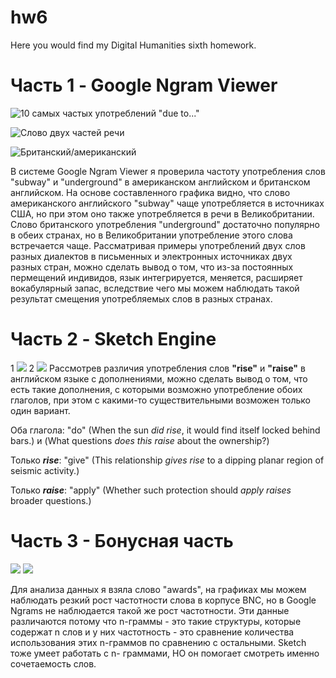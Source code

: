 # hw6
Here you would find my Digital Humanities sixth homework.


Часть 1 - Google Ngram Viewer
===========================

![10 самых частых употреблений "due to..."](http://dl3.joxi.net/drive/2018/04/09/0030/1972/1972148/48/a6383e93ea.jpg)

![Слово двух частей речи](http://dl4.joxi.net/drive/2018/04/09/0030/1972/1972148/48/39dd1a6dee.jpg)

![Британский/американский](http://dl3.joxi.net/drive/2018/04/09/0030/1972/1972148/48/c4a8c10b0f.jpg)

В системе Google Ngram Viewer я проверила частоту употребления слов "subway" и "underground" в американском английском и британском английском.
На основе составленного графика видно, что слово американского английского "subway" чаще употребляется в источниках США, но при этом оно также употребляется в речи в Великобритании. Слово британского употребления "underground" достаточно популярно в обеих странах, но в Великобритании употребление этого слова встречается чаще. 
Рассматривая примеры употреблений двух слов разных диалектов в письменных и электронных источниках двух разных стран, можно сделать вывод о том, что из-за постоянных пермещений индивидов, язык интегрируется, меняется, расширяет вокабулярный запас, вследствие чего мы можем наблюдать такой результат смещения употребляемых слов в разных странах.


Часть 2 - Sketch Engine
===========================
1 ![](http://dl4.joxi.net/drive/2018/04/09/0030/1972/1972148/48/0f9a7b79fc.jpg)
2 ![](http://dl4.joxi.net/drive/2018/04/09/0030/1972/1972148/48/6280c2ac37.jpg)
Рассмотрев различия употребления слов **"rise"** и **"raise"** в английском языке с дополнениями, можно сделать вывод о том, что есть такие дополнения, с которыми возможно употребление обоих глаголов, при этом с какими-то существительными возможен только один вариант.

Оба глагола: "do" (When the sun *did	rise*, it would find itself locked behind bars.) и (What questions *does this	raise*	about the ownership?)

Только ***rise***: "give" (This relationship *gives	rise*	to a dipping planar region of seismic activity.)

Только ***raise***: "apply" (Whether such protection should *apply	raises*	broader questions.)

Часть 3 - Бонусная часть
===========================

![](http://dl3.joxi.net/drive/2018/04/09/0030/1972/1972148/48/641167c9ef.jpg)
![](http://dl3.joxi.net/drive/2018/04/09/0030/1972/1972148/48/aaf8745f2c.jpg)

Для анализа данных я взяла слово "awards", на графиках мы можем наблюдать резкий рост частотности слова в корпусе BNC, но в Google Ngrams не наблюдается такой же рост частотности. Эти данные различаются потому что n-граммы - это такие структуры, которые содержат n слов и у них частотность - это сравнение количества использования этих n-граммов по сравнению с остальными. Sketch тоже умеет работать с n- граммами, НО он помогает смотреть именно сочетаемость слов.

